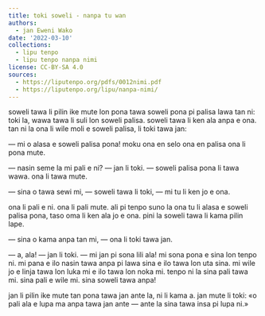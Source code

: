 ```yaml
---
title: toki soweli - nanpa tu wan
authors:
  - jan Eweni Wako
date: '2022-03-10'
collections:
  - lipu tenpo
  - lipu tenpo nanpa nimi
license: CC-BY-SA 4.0
sources:
  - https://liputenpo.org/pdfs/0012nimi.pdf
  - https://liputenpo.org/lipu/nanpa-nimi/
---
```


soweli tawa li pilin ike mute lon pona tawa soweli pona pi palisa lawa tan ni: toki la, wawa tawa li suli lon soweli palisa. soweli tawa li ken ala anpa e ona. tan ni la ona li wile moli e soweli palisa, li toki tawa jan:

— mi o alasa e soweli palisa pona! moku ona en selo ona en palisa ona li pona mute.

— nasin seme la mi pali e ni? — jan li toki. — soweli palisa pona li tawa wawa. ona li tawa mute.

— sina o tawa sewi mi, — soweli tawa li toki, — mi tu li ken jo e ona.

ona li pali e ni. ona li pali mute. ali pi tenpo suno la ona tu li alasa e soweli palisa pona, taso oma li ken ala jo e ona. pini la soweli tawa li kama pilin lape.

— sina o kama anpa tan mi, — ona li toki tawa jan.

— a, ala! — jan li toki. — mi jan pi sona lili ala! mi sona pona e sina lon tenpo ni. mi pana e ilo nasin tawa anpa pi lawa sina e ilo tawa lon uta sina. mi wile jo e linja tawa lon luka mi e ilo tawa lon noka mi. tenpo ni la sina pali tawa mi. sina pali e wile mi. sina soweli tawa anpa!

jan li pilin ike mute tan pona tawa jan ante la, ni li kama a. jan mute li toki: «o pali ala e lupa ma anpa tawa jan ante — ante la sina tawa insa pi lupa ni.»